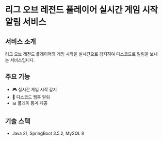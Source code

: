 # 리그 오브 레전드 플레이어 실시간 게임 시작 알림 서비스

## 서비스 소개
리그 오브 레전드 플레이어의 게임 시작을 실시간으로 감지하여 디스코드로 알림을 보내는 서비스입니다.

## 주요 기능
- 🎮 실시간 게임 시작 감지
- 🔔 디스코드 웹훅 알림
- 📊 플레이 통계 제공

## 기술 스택
- Java 21, SpringBoot 3.5.2, MySQL 8

